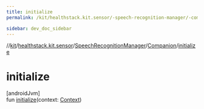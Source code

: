 ```yaml
---
title: initialize
permalink: /kit/healthstack.kit.sensor/-speech-recognition-manager/-companion/initialize.html

sidebar: dev_doc_sidebar
---
```

//[kit](../../../../kit.html)/[healthstack.kit.sensor](../../index.html)/[SpeechRecognitionManager](../index.html)/[Companion](index.html)/[initialize](initialize.html)



# initialize



[androidJvm]\
fun [initialize](initialize.html)(context: [Context](https://developer.android.com/reference/kotlin/android/content/Context.html))




